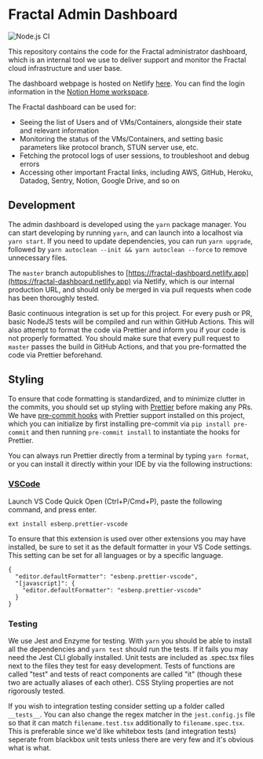 # Fractal Admin Dashboard

![Node.js CI](https://github.com/fractalcomputers/admin-dashboard/workflows/Node.js%20CI/badge.svg)

This repository contains the code for the Fractal administrator dashboard, which is an internal tool we use to deliver support and monitor the Fractal cloud infrastructure and user base.

The dashboard webpage is hosted on Netlify [here](https://fractal-dashboard.netlify.app/). You can find the login information in the [Notion Home workspace](https://www.notion.so/fractalcomputers/Home-f9ca1ed7adad48798302754c5fb19f8b).

The Fractal dashboard can be used for:

- Seeing the list of Users and of VMs/Containers, alongside their state and relevant information
- Monitoring the status of the VMs/Containers, and setting basic parameters like protocol branch, STUN server use, etc.
- Fetching the protocol logs of user sessions, to troubleshoot and debug errors
- Accessing other important Fractal links, including AWS, GitHub, Heroku, Datadog, Sentry, Notion, Google Drive, and so on

## Development

The admin dashboard is developed using the `yarn` package manager. You can start developing by running `yarn`, and can launch into a localhost via `yarn start`. If you need to update dependencies, you can run `yarn upgrade`, followed by `yarn autoclean --init && yarn autoclean --force` to remove unnecessary files.

The `master` branch autopublishes to [https://fractal-dashboard.netlify.app](https://fractal-dashboard.netlify.app) via Netlify, which is our internal production URL, and should only be merged in via pull requests when code has been thoroughly tested.

Basic continuous integration is set up for this project. For every push or PR, basic NodeJS tests will be compiled and run within GitHub Actions. This will also attempt to format the code via Prettier and inform you if your code is not properly formatted. You should make sure that every pull request to `master` passes the build in GitHub Actions, and that you pre-formatted the code via Prettier beforehand. 

## Styling

To ensure that code formatting is standardized, and to minimize clutter in the commits, you should set up styling with [Prettier](https://prettier.io/) before making any PRs. We have [pre-commit hooks](https://pre-commit.com/) with Prettier support installed on this project, which you can initialize by first installing pre-commit via `pip install pre-commit` and then running `pre-commit install` to instantiate the hooks for Prettier.

You can always run Prettier directly from a terminal by typing `yarn format`, or you can install it directly within your IDE by via the following instructions:

### [VSCode](https://marketplace.visualstudio.com/items?itemName=esbenp.prettier-vscode)

Launch VS Code Quick Open (Ctrl+P/Cmd+P), paste the following command, and press enter.

```
ext install esbenp.prettier-vscode
```

To ensure that this extension is used over other extensions you may have installed, be sure to set it as the default formatter in your VS Code settings. This setting can be set for all languages or by a specific language.

```
{
  "editor.defaultFormatter": "esbenp.prettier-vscode",
  "[javascript]": {
    "editor.defaultFormatter": "esbenp.prettier-vscode"
  }
}
```

### Testing

We use Jest and Enzyme for testing. With `yarn` you should be able to install all the dependencies and `yarn test` should run the tests. If it fails you may need the Jest CLI globally installed. Unit tests are included as .spec.tsx files next to the files they test for easy development. Tests of functions are called "test" and tests of react components are called "it" (though these two are actually aliases of each other). CSS Styling properties are not rigorously tested.

If you wish to integration testing consider setting up a folder called `__tests__`. You can also change the regex matcher in the `jest.config.js` file so that it can match `filename.test.tsx` additionally to `filename.spec.tsx`. This is preferable since we'd like whitebox tests (and integration tests) seperate from blackbox unit tests unless there are very few and it's obvious what is what.